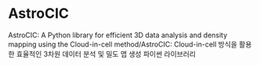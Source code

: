 # AstroCIC
AstroCIC: A Python library for efficient 3D data analysis and density mapping using the Cloud-in-cell method/AstroCIC: Cloud-in-cell 방식을 활용한 효율적인 3차원 데이터 분석 및 밀도 맵 생성 파이썬 라이브러리
